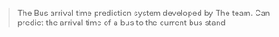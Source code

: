> The Bus arrival time prediction system developed by The team.
> Can predict the arrival time of a bus to the current bus stand
